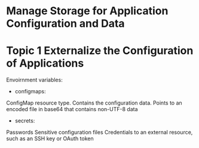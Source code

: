 # Manage Storage for Application Configuration and Data

# Topic 1 Externalize the Configuration of Applications

Envoirnment variables:
- configmaps:

ConfigMap resource type.
Contains the configuration data.
Points to an encoded file in base64 that contains non-UTF-8 data

- secrets:

Passwords
Sensitive configuration files
Credentials to an external resource, such as an SSH key or OAuth token
